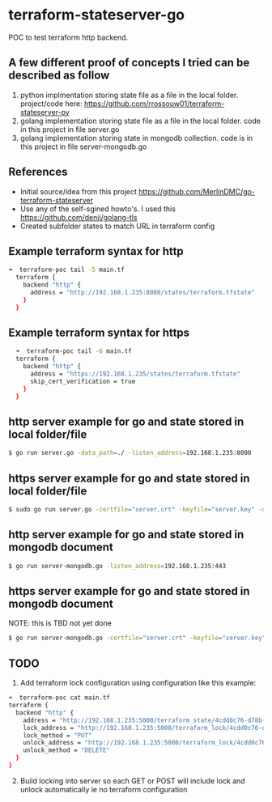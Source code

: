 # terraform-stateserver-go

POC to test terraform http backend.  

A few different proof of concepts I tried can be described as follow
---
1. python implmentation storing state file as a file in the local folder.  project/code here: https://github.com/rrossouw01/terraform-stateserver-py
2. golang implementation storing state file as a file in the local folder. code in this project in file server.go
3. golang implementation storing state in mongodb collection. code is in this project in file server-mongodb.go 

References
---
- Initial source/idea from this project https://github.com/MerlinDMC/go-terraform-stateserver
- Use any of the self-sgined howto's. I used this https://github.com/denji/golang-tls
- Created subfolder states to match URL in terraform config

Example terraform syntax for http
---
````bash
➜  terraform-poc tail -5 main.tf 
  terraform {
    backend "http" {
      address = "http://192.168.1.235:8080/states/terraform.tfstate"
    }
  }
````
Example terraform syntax for https
---
````bash
  ➜  terraform-poc tail -6 main.tf 
  terraform {
    backend "http" {
      address = "https://192.168.1.235/states/terraform.tfstate"
      skip_cert_verification = true
    }
  }
````

http server example for go and state stored in local folder/file
---
````bash
$ go run server.go -data_path=./ -listen_address=192.168.1.235:8080
````

https server example for go and state stored in local folder/file
---
````bash
$ sudo go run server.go -certfile="server.crt" -keyfile="server.key" -data_path=./ -listen_address=192.168.1.235:443
````

http server example for go and state stored in mongodb document
---
````bash
$ go run server-mongodb.go -listen_address=192.168.1.235:443
````

https server example for go and state stored in mongodb document
---
NOTE: this is TBD not yet done
````bash
$ go run server-mongodb.go -certfile="server.crt" -keyfile="server.key" -listen_address=192.168.1.235:443
````

TODO
---
1. Add terraform lock configuration using configuration like this example:
````bash
➜  terraform-poc cat main.tf 
terraform {
  backend "http" {
    address = "http://192.168.1.235:5000/terraform_state/4cdd0c76-d78b-11e9-9bea-db9cd8374f3a"
    lock_address = "http://192.168.1.235:5000/terraform_lock/4cdd0c76-d78b-11e9-9bea-db9cd8374f3a"
    lock_method = "PUT"
    unlock_address = "http://192.168.1.235:5000/terraform_lock/4cdd0c76-d78b-11e9-9bea-db9cd8374f3a"
    unlock_method = "DELETE"
  }
}
````
2. Build locking into server so each GET or POST will include lock and unlock automatically ie no terraform configuration
